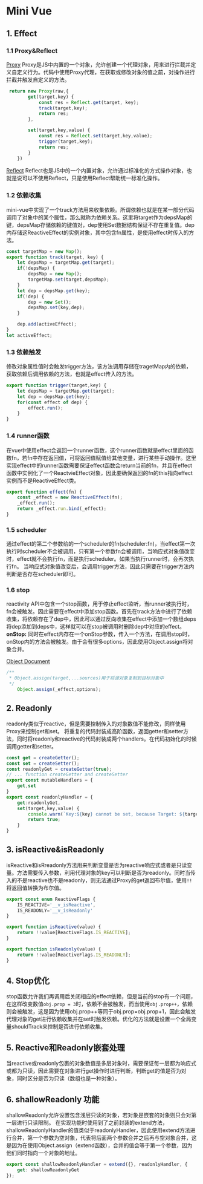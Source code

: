 # Mini Vue

## 1. Effect

### 1.1 Proxy&Reflect

[Proxy](https://developer.mozilla.org/zh-CN/docs/Web/JavaScript/Reference/Global_Objects/Proxy)
Proxy是JS中内置的一个对象，允许创建一个代理对象，用来进行拦截并定义自定义行为。代码中使用Proxy代理，在获取或修改对象的值之前，对操作进行拦截并触发自定义的方法。

```JavaScript
 return new Proxy(raw,{
        get(target,key) {
            const res = Reflect.get(target, key);
            track(target,key);
            return res;
        },

        set(target,key,value) {
            const res = Reflect.set(target,key,value);
            trigger(target,key);
            return res;
        }
    })
```

[Reflect](https://developer.mozilla.org/zh-CN/docs/Web/JavaScript/Reference/Global_Objects/Reflect)
Reflect也是JS中的一个内置对象，允许通过标准化的方式操作对象，也就是说可以不使用Reflect，只是使用Reflect帮助统一标准化操作。

### 1.2 依赖收集

mini-vue中实现了一个track方法用来收集依赖。所谓依赖也就是在某一部分代码调用了对象中的某个属性，那么就称为依赖关系。这里将target作为depsMap的键，depsMap存储依赖的键值对，dep使用Set数据结构保证不存在重复值。dep内存储这ReactiveEffect的实例对象，其中包含fn属性，是使用effect时传入的方法。

```JavaScript
const targetMap = new Map();
export function track(target, key) {
    let depsMap = targetMap.get(target);
    if(!depsMap) {
        depsMap = new Map();
        targetMap.set(target,depsMap);
    }
    let dep = depsMap.get(key);
    if(!dep) {
        dep = new Set();
        depsMap.set(key,dep);
    }

    dep.add(activeEffect);
}
let activeEffect;
```

### 1.3 依赖触发

修改对象属性值时会触发trigger方法，该方法调用存储在tragetMap内的依赖，获取依赖后调用依赖的方法，也就是effect传入的方法。

```JavaScript
export function trigger(target,key) {
    let depsMap = targetMap.get(target);
    let dep = depsMap.get(key);
    for(const effect of dep) {
        effect.run();
    }
}
```

### 1.4 runner函数

在vue中使用effect会返回一个runner函数，这个runner函数就是effect里面的函数fn，若fn中存在返回值，可将返回值赋值给其他变量，进行某些手动操作。这里实现effect中的runner函数需要保证effect函数会return当前的fn，并且在effect函数中实例化了一个ReactvieEffect对象，因此要确保返回的fn的this指向effect实例而不是ReactiveEffect类。

```JavaScript
export function effect(fn) {
    const _effect = new ReactiveEffect(fn);
    _effect.run();
    return _effect.run.bind(_effect);
}
```

### 1.5 scheduler

通过effect的第二个参数给的一个scheduler的fn(scheduler:fn)，当effect第一次执行时scheduler不会被调用，只有第一个参数fn会被调用，当响应式对象值改变时，effect就不会执行fn，而是执行scheduler。如果当执行runner时，会再次执行fn。
当响应式对象值改变后，会调用trigger方法，因此只需要在trigger方法内判断是否存在scheduler即可。

### 1.6 stop

reactivity API中包含一个stop函数，用于停止effect监听，当runner被执行时，fn会被触发。因此需要在effect中添加stop函数。首先在track方法中进行了依赖收集，将依赖存在了dep中，因此可以通过反向收集在effect中添加一个数组deps将dep添加到deps中，这样就可以在stop被调用时删除dep中对应的effect。
__onStop:__ 同时在effect内存在一个onStop参数，传入一个方法，在调用stop时，onStop内的方法会被触发。由于会有很多options，因此使用Object.assign将对象合并。

[Object Document](https://developer.mozilla.org/zh-CN/docs/Web/JavaScript/Reference/Global_Objects/Object)

```JavaScript
/**
 * Object.assign(target,...sources)用于将源对象复制到目标对象中
 */
    Object.assign(_effect,options);
```

## 2. Readonly

readonly类似于reactive，但是需要控制传入的对象数值不能修改，同样使用Proxy来控制get和set。
将重复的代码封装成高阶函数，返回getter和setter方法，同时将readonly和reactive的代码封装成两个handlers。在代码初始化的时候调用getter和setter。

```JavaScript
const get = createGetter();
const set = createSetter();
const readonlyGet = createGetter(true);
// ... function createGetter and createSetter
export const mutableHandlers = {
    get,set
}
export const readonlyHandler = {
    get:readonlyGet,
    set(target,key,value) {
        console.warn(`Key:${key} cannot be set, because Target: ${target} is readonly.`)
        return true;
    }
}
```

## 3. isReactive&isReadonly

isReactive和isRreadonly方法用来判断变量是否为reactive响应式或者是只读变量。方法需要传入参数，利用代理对象的key可以判断是否为readonly。同时当传入的不是reactive也不是readonly，则无法通过Proxy的get返回布尔值，使用`!!`将返回值转换为布尔值。

```JavaScript
export const enum ReactiveFlags {
    IS_REACTIVE='__v_isReactive',
    IS_READONLY='__v_isReadonly'
}

export function isReactive(value) {
    return !!value[ReactiveFlags.IS_REACTIVE];
}

export function isReadonly(value) {
    return !!value[ReactiveFlags.IS_READONLY];
}
```

## 4. Stop优化

stop函数允许我们再调用后关闭相应的effect依赖，但是当前的stop有一个问题，在这样改变数值`obj.prop = 3`时，依赖不会被触发，而当使用`obj.prop++`，依赖则会被触发，这是因为使用obj.prop++等同于obj.prop=obj.prop+1，因此会触发代理对象的get进行依赖收集并在set时触发依赖。优化的方法就是设置一个全局变量shouldTrack来控制是否进行依赖收集。

## 5. Reactive和Readonly嵌套处理

当reactive或readonly包裹的对象数值是多层对象时，需要保证每一层都为响应式或都为只读，因此需要在对象进行get操作时进行判断，判断get的值是否为对象，同时区分是否为只读（数组也是一种对象）。

## 6. shallowReadonly 功能

shallowReadonly允许设置包含浅层只读的对象，若对象是嵌套的对象则只会对第一层进行只读限制。
在实现功能时使用到了之前封装的extend方法，shallowReadonlyHandler的值类似于readonlyHandler，因此使用extend方法进行合并，第一个参数为空对象，代表将后面两个参数合并之后再与空对象合并，这是因为在使用Object.assign（extend函数），合并的值会等于第一个参数，因为他们同时指向一个对象的地址。

``` JavaScript
export const shallowReadonlyHandler = extend({}, readonlyHandler, {
    get: shallowReadonlyGet
});
```
